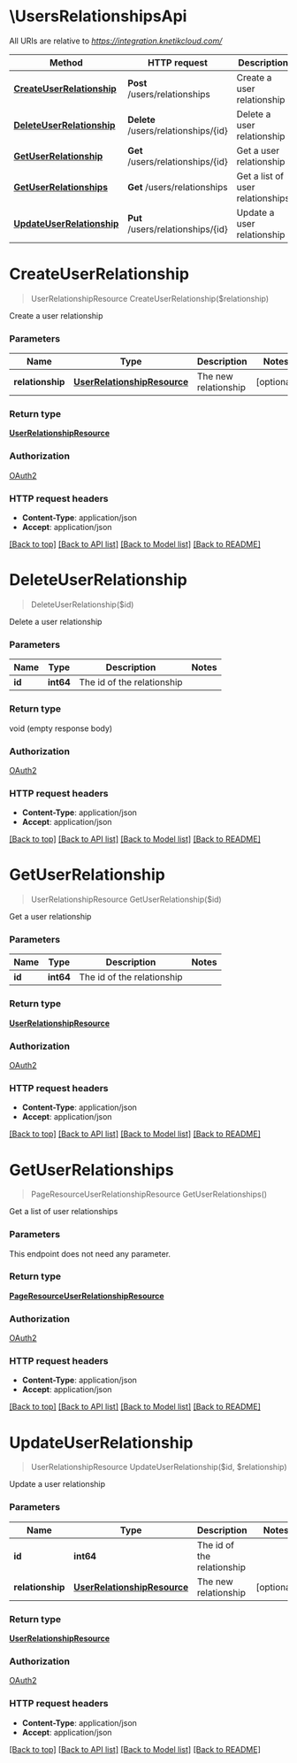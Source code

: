 # \UsersRelationshipsApi

All URIs are relative to *https://integration.knetikcloud.com/*

Method | HTTP request | Description
------------- | ------------- | -------------
[**CreateUserRelationship**](UsersRelationshipsApi.md#CreateUserRelationship) | **Post** /users/relationships | Create a user relationship
[**DeleteUserRelationship**](UsersRelationshipsApi.md#DeleteUserRelationship) | **Delete** /users/relationships/{id} | Delete a user relationship
[**GetUserRelationship**](UsersRelationshipsApi.md#GetUserRelationship) | **Get** /users/relationships/{id} | Get a user relationship
[**GetUserRelationships**](UsersRelationshipsApi.md#GetUserRelationships) | **Get** /users/relationships | Get a list of user relationships
[**UpdateUserRelationship**](UsersRelationshipsApi.md#UpdateUserRelationship) | **Put** /users/relationships/{id} | Update a user relationship


# **CreateUserRelationship**
> UserRelationshipResource CreateUserRelationship($relationship)

Create a user relationship


### Parameters

Name | Type | Description  | Notes
------------- | ------------- | ------------- | -------------
 **relationship** | [**UserRelationshipResource**](UserRelationshipResource.md)| The new relationship | [optional] 

### Return type

[**UserRelationshipResource**](UserRelationshipResource.md)

### Authorization

[OAuth2](../README.md#OAuth2)

### HTTP request headers

 - **Content-Type**: application/json
 - **Accept**: application/json

[[Back to top]](#) [[Back to API list]](../README.md#documentation-for-api-endpoints) [[Back to Model list]](../README.md#documentation-for-models) [[Back to README]](../README.md)

# **DeleteUserRelationship**
> DeleteUserRelationship($id)

Delete a user relationship


### Parameters

Name | Type | Description  | Notes
------------- | ------------- | ------------- | -------------
 **id** | **int64**| The id of the relationship | 

### Return type

void (empty response body)

### Authorization

[OAuth2](../README.md#OAuth2)

### HTTP request headers

 - **Content-Type**: application/json
 - **Accept**: application/json

[[Back to top]](#) [[Back to API list]](../README.md#documentation-for-api-endpoints) [[Back to Model list]](../README.md#documentation-for-models) [[Back to README]](../README.md)

# **GetUserRelationship**
> UserRelationshipResource GetUserRelationship($id)

Get a user relationship


### Parameters

Name | Type | Description  | Notes
------------- | ------------- | ------------- | -------------
 **id** | **int64**| The id of the relationship | 

### Return type

[**UserRelationshipResource**](UserRelationshipResource.md)

### Authorization

[OAuth2](../README.md#OAuth2)

### HTTP request headers

 - **Content-Type**: application/json
 - **Accept**: application/json

[[Back to top]](#) [[Back to API list]](../README.md#documentation-for-api-endpoints) [[Back to Model list]](../README.md#documentation-for-models) [[Back to README]](../README.md)

# **GetUserRelationships**
> PageResourceUserRelationshipResource GetUserRelationships()

Get a list of user relationships


### Parameters
This endpoint does not need any parameter.

### Return type

[**PageResourceUserRelationshipResource**](PageResource«UserRelationshipResource».md)

### Authorization

[OAuth2](../README.md#OAuth2)

### HTTP request headers

 - **Content-Type**: application/json
 - **Accept**: application/json

[[Back to top]](#) [[Back to API list]](../README.md#documentation-for-api-endpoints) [[Back to Model list]](../README.md#documentation-for-models) [[Back to README]](../README.md)

# **UpdateUserRelationship**
> UserRelationshipResource UpdateUserRelationship($id, $relationship)

Update a user relationship


### Parameters

Name | Type | Description  | Notes
------------- | ------------- | ------------- | -------------
 **id** | **int64**| The id of the relationship | 
 **relationship** | [**UserRelationshipResource**](UserRelationshipResource.md)| The new relationship | [optional] 

### Return type

[**UserRelationshipResource**](UserRelationshipResource.md)

### Authorization

[OAuth2](../README.md#OAuth2)

### HTTP request headers

 - **Content-Type**: application/json
 - **Accept**: application/json

[[Back to top]](#) [[Back to API list]](../README.md#documentation-for-api-endpoints) [[Back to Model list]](../README.md#documentation-for-models) [[Back to README]](../README.md)


